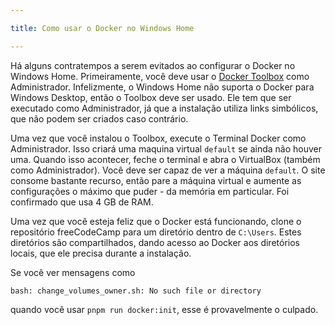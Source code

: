 ```yaml
---

title: Como usar o Docker no Windows Home

---
```


Há alguns contratempos a serem evitados ao configurar o Docker no Windows Home. Primeiramente, você deve usar o [Docker Toolbox](https://docs.docker.com/toolbox/toolbox_install_windows/) como Administrador. Infelizmente, o Windows Home não suporta o Docker para Windows Desktop, então o Toolbox deve ser usado. Ele tem que ser executado como Administrador, já que a instalação utiliza links simbólicos, que não podem ser criados caso contrário.

Uma vez que você instalou o Toolbox, execute o Terminal Docker como Administrador. Isso criará uma maquina virtual `default` se ainda não houver uma. Quando isso acontecer, feche o terminal e abra o VirtualBox (também como Administrador). Você deve ser capaz de ver a máquina `default`. O site consome bastante recurso, então pare a máquina virtual e aumente as configurações o máximo que puder - da memória em particular. Foi confirmado que usa 4 GB de RAM.

Uma vez que você esteja feliz que o Docker está funcionando, clone o repositório freeCodeCamp para um diretório dentro de `C:\Users`. Estes diretórios são compartilhados, dando acesso ao Docker aos diretórios locais, que ele precisa durante a instalação.

Se você ver mensagens como

```shell
bash: change_volumes_owner.sh: No such file or directory
```

quando você usar `pnpm run docker:init`, esse é provavelmente o culpado.
